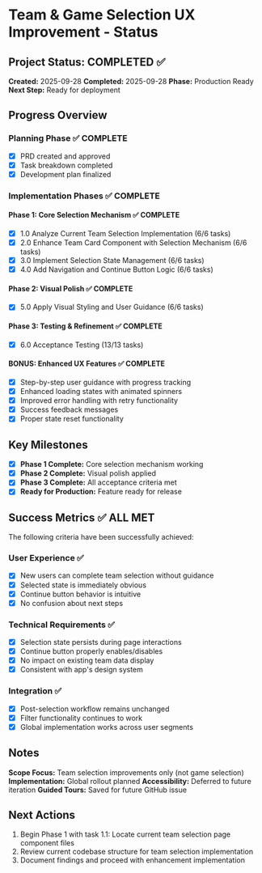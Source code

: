 # Team & Game Selection UX Improvement - Status

## Project Status: COMPLETED ✅

**Created:** 2025-09-28
**Completed:** 2025-09-28
**Phase:** Production Ready
**Next Step:** Ready for deployment

## Progress Overview

### Planning Phase ✅ COMPLETE
- [x] PRD created and approved
- [x] Task breakdown completed
- [x] Development plan finalized

### Implementation Phases ✅ COMPLETE

#### Phase 1: Core Selection Mechanism ✅ COMPLETE
- [x] 1.0 Analyze Current Team Selection Implementation (6/6 tasks)
- [x] 2.0 Enhance Team Card Component with Selection Mechanism (6/6 tasks)
- [x] 3.0 Implement Selection State Management (6/6 tasks)
- [x] 4.0 Add Navigation and Continue Button Logic (6/6 tasks)

#### Phase 2: Visual Polish ✅ COMPLETE
- [x] 5.0 Apply Visual Styling and User Guidance (6/6 tasks)

#### Phase 3: Testing & Refinement ✅ COMPLETE
- [x] 6.0 Acceptance Testing (13/13 tasks)

#### BONUS: Enhanced UX Features ✅ COMPLETE
- [x] Step-by-step user guidance with progress tracking
- [x] Enhanced loading states with animated spinners
- [x] Improved error handling with retry functionality
- [x] Success feedback messages
- [x] Proper state reset functionality

## Key Milestones

- [x] **Phase 1 Complete:** Core selection mechanism working
- [x] **Phase 2 Complete:** Visual polish applied
- [x] **Phase 3 Complete:** All acceptance criteria met
- [x] **Ready for Production:** Feature ready for release

## Success Metrics ✅ ALL MET

The following criteria have been successfully achieved:

### User Experience ✅
- [x] New users can complete team selection without guidance
- [x] Selected state is immediately obvious
- [x] Continue button behavior is intuitive
- [x] No confusion about next steps

### Technical Requirements ✅
- [x] Selection state persists during page interactions
- [x] Continue button properly enables/disables
- [x] No impact on existing team data display
- [x] Consistent with app's design system

### Integration ✅
- [x] Post-selection workflow remains unchanged
- [x] Filter functionality continues to work
- [x] Global implementation works across user segments

## Notes

**Scope Focus:** Team selection improvements only (not game selection)
**Implementation:** Global rollout planned
**Accessibility:** Deferred to future iteration
**Guided Tours:** Saved for future GitHub issue

## Next Actions

1. Begin Phase 1 with task 1.1: Locate current team selection page component files
2. Review current codebase structure for team selection implementation
3. Document findings and proceed with enhancement implementation
